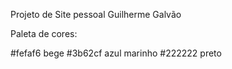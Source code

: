 Projeto de Site pessoal Guilherme Galvão

Paleta de cores:

#fefaf6 bege
#3b62cf azul marinho
#222222 preto